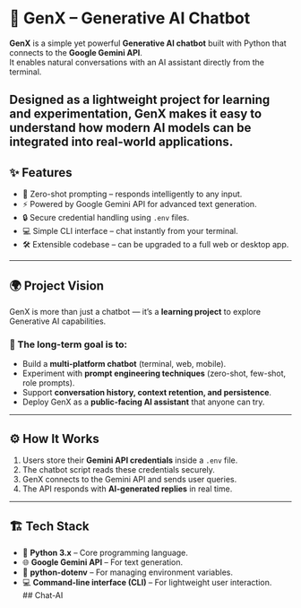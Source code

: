 # 🚀 GenX – Generative AI Chatbot  

**GenX** is a simple yet powerful **Generative AI chatbot** built with Python that connects to the **Google Gemini API**.  
It enables natural conversations with an AI assistant directly from the terminal.  

Designed as a lightweight project for learning and experimentation, GenX makes it easy to understand how modern AI models can be integrated into real-world applications.  
---
## ✨ Features  
- 🤖 Zero-shot prompting – responds intelligently to any input.  
- ⚡ Powered by Google Gemini API for advanced text generation.  
- 🔒 Secure credential handling using `.env` files.  
- 💻 Simple CLI interface – chat instantly from your terminal.  
- 🛠️ Extensible codebase – can be upgraded to a full web or desktop app.  

---

## 🌍 Project Vision  
GenX is more than just a chatbot — it’s a **learning project** to explore Generative AI capabilities.  

### 🎯 The long-term goal is to:  
- Build a **multi-platform chatbot** (terminal, web, mobile).  
- Experiment with **prompt engineering techniques** (zero-shot, few-shot, role prompts).  
- Support **conversation history, context retention, and persistence**.  
- Deploy GenX as a **public-facing AI assistant** that anyone can try.  

---

## ⚙️ How It Works  
1. Users store their **Gemini API credentials** inside a `.env` file.  
2. The chatbot script reads these credentials securely.  
3. GenX connects to the Gemini API and sends user queries.  
4. The API responds with **AI-generated replies** in real time.  

---

## 🏗️ Tech Stack  
- 🐍 **Python 3.x** – Core programming language.  
- 🌐 **Google Gemini API** – For text generation.  
- 🔑 **python-dotenv** – For managing environment variables.  
- 💻 **Command-line interface (CLI)** – For lightweight user interaction.  
##   C h a t - A I 
 
 